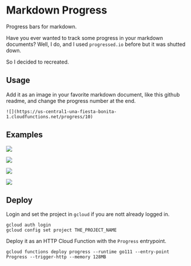 # Markdown Progress

Progress bars for markdown.

Have you ever wanted to track some progress in your markdown documents?
Well, I do, and I used `progressed.io` before but it was shutted down.

So I decided to recreated.

## Usage

Add it as an image in your favorite markdown document, like this github readme, and change the progress number at the end.

    ![](https://us-central1-una-fiesta-bonita-1.cloudfunctions.net/progress/10)

## Examples

![](https://us-central1-una-fiesta-bonita-1.cloudfunctions.net/progress/10)

![](https://us-central1-una-fiesta-bonita-1.cloudfunctions.net/progress/50)

![](https://us-central1-una-fiesta-bonita-1.cloudfunctions.net/progress/75)

![](https://us-central1-una-fiesta-bonita-1.cloudfunctions.net/progress/100)

## Deploy

Login and set the project in `gcloud` if you are nott already logged in.

    gcloud auth login
    gcloud config set project THE_PROJECT_NAME

Deploy it as an HTTP Cloud Function with the `Progress` entrypoint.

    gcloud functions deploy progress --runtime go111 --entry-point Progress --trigger-http --memory 128MB
